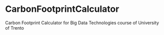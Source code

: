 # CarbonFootprintCalculator
Carbon Footprint Calculator for Big Data Technologies course of University of Trento
